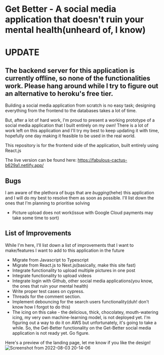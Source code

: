 # Get Better - A social media application that doesn't ruin your mental health(unheard of, I know)

# UPDATE

## The backend server for this application is currently offline, so none of the functionalities work. Please hang around while I try to figure out an alternative to heroku's free tier.

Building a social media application from scratch is no easy task; designing everything from the frontend to the databases takes a lot of time.

But, after a lot of hard work, I'm proud to present a working prototype of a social media application that I built entirely on my own! There is a lot of work left on this application and I'll try my best to keep updating it with time, hopefully one day making it feasible to be used in the real world.

This repository is for the frontend side of the application, built entirely using React.js

The live version can be found here: https://fabulous-cactus-b629a1.netlify.app/

## Bugs

I am aware of the plethora of bugs that are _bugging_(hehe) this application and I will do my best to resolve them as soon as possible.
I'll list down the ones that I'm planning to prioritise solving

- Picture upload does not work(issue with Google Cloud payments may take some time to sort)

## List of Improvements

While I'm here, I'll list down a list of improvements that I want to make/features I want to add to this application in the future

- Migrate from Javascript to Typescript
- Migrate from React.js to Next.js(basically, make this site fast)
- Integrate functionality to upload multiple pictures in one post
- Integrate functionality to upload videos
- Integrate login with Github, other social media applications(you know, the ones that ruin your mental health)
- Write proper test cases on cypress.
- Threads for the comment section.
- Implement debouncing for the search users functionality(duh! don't know how I forgot to do this)
- The icing on this cake - the delicious, thick, chocolatey, mouth-watering icing, my very own machine-learning model, is not deployed yet. I'm figuring out a way to do it on AWS but unfortunately, it's going to take a while. So, the Get-Better functionality on the Get-Better social media application is not ready yet. Go figure.

Here's a preview of the landing page, let me know if you like the design!
![Screenshot from 2022-08-03 20-14-06](https://user-images.githubusercontent.com/55553065/182637660-43982b1c-1b21-4ccd-853d-b49d89ab7037.png)
